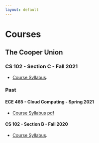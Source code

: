 ```yaml
---
layout: default
---
```


# Courses

## The Cooper Union

### CS 102 - Section C - Fall 2021
* [Course Syllabus](./courses/cs102/2021/cs102-syllabus-fall-2021.md).

### Past

#### ECE 465 - Cloud Computing - Spring 2021
* [Course Syllabus](./courses/ece465/ece465_syllabus_spring_2021.html) [pdf](./courses/ece465/ece465_syllabus_spring_2021.pdf)

#### CS 102 - Section B - Fall 2020
* [Course Syllabus](./courses/cs102/2020/cs102-syllabus-fall-2020.html).

